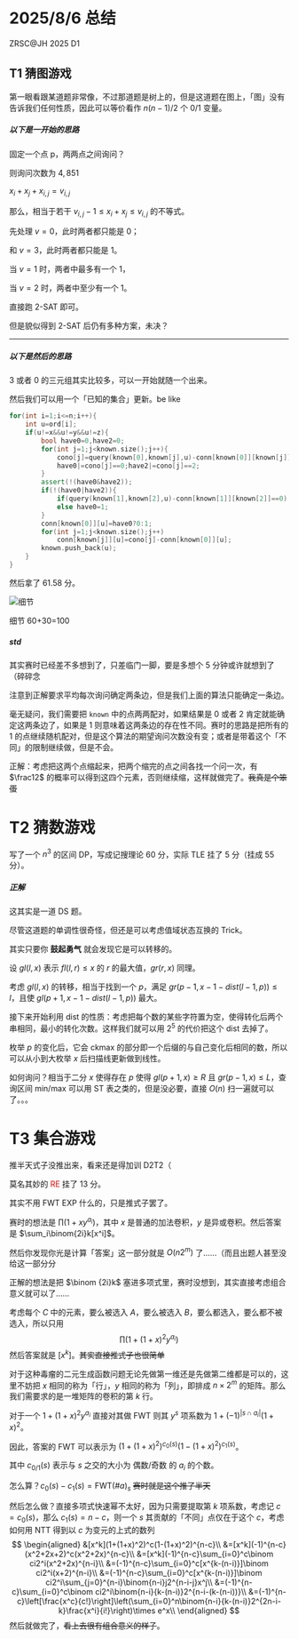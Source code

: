 # 2025/8/6 总结

ZRSC@JH 2025 D1

## T1 猜图游戏

第一眼看跟某道题非常像，不过那道题是树上的，但是这道题在图上，「图」没有告诉我们任何性质，因此可以等价看作 $n(n-1)/2$ 个 $0/1$ 变量。

##### 以下是一开始的思路

固定一个点 p，两两点之间询问？

则询问次数为 $4,851$

$x_i+x_j+x_{i,j}=v_{i,j}$

那么，相当于若干 $v_{i,j}-1\le x_i+x_j\le v_{i,j}$ 的不等式。

先处理 $v=0$，此时两者都只能是 $0$；

和 $v=3$，此时两者都只能是 $1$。

当 $v=1$ 时，两者中最多有一个 $1$，

当 $v=2$ 时，两者中至少有一个 $1$。

直接跑 2-SAT 即可。

但是貌似得到 2-SAT 后仍有多种方案，未决？

---

##### 以下是然后的思路

3 或者 0 的三元组其实比较多，可以一开始就随一个出来。

然后我们可以用一个「已知的集合」更新。be like

```c++
for(int i=1;i<=n;i++){
    int u=ord[i];
    if(u!=x&&u!=y&&u!=z){
        bool have0=0,have2=0;
        for(int j=1;j<known.size();j++){
            cono[j]=query(known[0],known[j],u)-conn[known[0]][known[j]];
            have0|=cono[j]==0;have2|=cono[j]==2;
        }
        assert(!(have0&have2));
        if(!(have0|have2)){
            if(query(known[1],known[2],u)-conn[known[1]][known[2]]==0) have2=1;
            else have0=1;
        }
        conn[known[0]][u]=have0?0:1;
        for(int j=1;j<known.size();j++)
            conn[known[j]][u]=cono[j]-conn[known[0]][u];
        known.push_back(u);
    }
}
```

然后拿了 61.58 分。

![细节](https://i.mji.rip/2025/08/06/1b9a3ef8946a74b8625f0d8c4feced1a.png)

细节 60+30=100

##### std

其实赛时已经差不多想到了，只差临门一脚，要是多想个 5 分钟或许就想到了（碎碎念

注意到正解要求平均每次询问确定两条边，但是我们上面的算法只能确定一条边。

毫无疑问，我们需要把 `known` 中的点两两配对，如果结果是 0 或者 2 肯定就能确定这两条边了，如果是 1 则意味着这两条边的存在性不同。赛时的思路是把所有的 1 的点继续随机配对，但是这个算法的期望询问次数没有变；或者是带着这个「不同」的限制继续做，但是不会。

正解：考虑把这两个点缩起来，把两个缩完的点之间各找一个问一次，有 $\frac12$ 的概率可以得到这四个元素，否则继续缩，这样就做完了。~~我真是个笨蛋~~

# T2 猜数游戏

写了一个 $n^3$ 的区间 DP，写成记搜理论 60 分，实际 TLE 挂了 5 分（挂成 55 分）。

##### 正解

这其实是一道 DS 题。

尽管这道题的单调性很奇怪，但还是可以考虑值域状态互换的 Trick。

其实只要你 **鼓起勇气** 就会发现它是可以转移的。

设 $gl(l,x)$ 表示 $fl(l,r)\le x$ 的 $r$ 的最大值，$gr(r,x)$ 同理。

考虑 $gl(l,x)$ 的转移，相当于找到一个 $p$，满足 $gr(p-1,x-1-dist(l-1,p))\le l$，且使 $gl(p+1,x-1-dist(l-1,p))$ 最大。

接下来开始利用 dist 的性质：考虑把每个数的某些字符置为空，使得转化后两个串相同，最小的转化次数。这样我们就可以用 $2^5$ 的代价把这个 dist 去掉了。

枚举 $p$ 的变化后，它会 ckmax 的部分即一个后缀的与自己变化后相同的数，所以可以从小到大枚举 $x$ 后扫描线更新做到线性。

如何询问？相当于二分 $x$ 使得存在 $p$ 使得 $gl(p+1,x)\ge R$ 且 $gr(p-1,x)\le L$，查询区间 min/max 可以用 ST 表之类的，但是没必要，直接 $O(n)$ 扫一遍就可以了。。。

# T3 集合游戏

推半天式子没推出来，看来还是得加训 D2T2（

莫名其妙的 <font color= red>RE</font> 挂了 13 分。

其实不用 FWT EXP 什么的，只是推式子罢了。

赛时的想法是 $\prod(1+xy^{a_i})$，其中 $x$ 是普通的加法卷积，$y$ 是异或卷积。然后答案是 $\sum_i\binom{2i}k[x^i]$。

然后你发现你光是计算「答案」这一部分就是 $O(n2^m)$ 了……（而且出题人甚至没给这一部分分

正解的想法是把 $\binom {2i}k$ 塞进多项式里，赛时没想到，其实直接考虑组合意义就可以了……

考虑每个 $C$ 中的元素，要么被选入 $A$，要么被选入 $B$，要么都选入，要么都不被选入，所以只用
$$
\prod(1+(1+x)^2y^{a_i})
$$
然后答案就是 $[x^k]$。~~其实直接推式子也很简单~~

对于这种毒瘤的二元生成函数问题无论先做第一维还是先做第二维都是可以的，这里不妨把 $x$ 相同的称为「行」，$y$ 相同的称为「列」，即排成 $n\times 2^m$ 的矩阵。那么我们需要求的是一堆矩阵的卷积的第 $k$ 行。

对于一个 $1+(1+x)^2y^{a_i}$ 直接对其做 FWT 则其 $y^s$ 项系数为 $1+(-1)^{|s\cap a_i|}(1+x)^2$。

因此，答案的 FWT 可以表示为 $(1+(1+x)^2)^{c_0(s)}(1-(1+x)^2)^{c_1(s)}$。

其中 $c_{0/1}(s)$ 表示与 $s$ 之交的大小为 偶数/奇数 的 $a_i$ 的个数。

怎么算？$c_0(s)-c_1(s)=\mathrm{FWT}(\#a)_s$ ~~赛时就是这个推了半天~~

然后怎么做？直接多项式快速幂不太好，因为只需要提取第 $k$ 项系数，考虑记 $c=c_0(s)$，那么 $c_1(s)=n-c$，则一个 $s$ 其贡献的「不同」点仅在于这个 $c$，考虑如何用 NTT 得到以 $c$ 为变元的上式的数列
$$
\begin{aligned}
&[x^k](1+(1+x)^2)^c(1-(1+x)^2)^{n-c}\\
&=[x^k](-1)^{n-c}(x^2+2x+2)^c(x^2+2x)^{n-c}\\
&=[x^k](-1)^{n-c}\sum_{i=0}^c\binom ci2^i(x^2+2x)^{n-i}\\
&=(-1)^{n-c}\sum_{i=0}^c[x^{k-(n-i)}]\binom ci2^i(x+2)^{n-i}\\
&=(-1)^{n-c}\sum_{i=0}^c[x^{k-(n-i)}]\binom ci2^i\sum_{j=0}^{n-i}\binom{n-i}j2^{n-i-j}x^j\\
&=(-1)^{n-c}\sum_{i=0}^c\binom ci2^i\binom{n-i}{k-(n-i)}2^{n-i-(k-(n-i))}\\
&=(-1)^{n-c}\left[\frac{x^c}{c!}\right]\left(\sum_{i=0}^n\binom{n-i}{k-(n-i)}2^{2n-i-k}\frac{x^i}{i!}\right)\times e^x\\
\end{aligned}
$$
然后就做完了，~~看上去很有组合意义的样子~~。